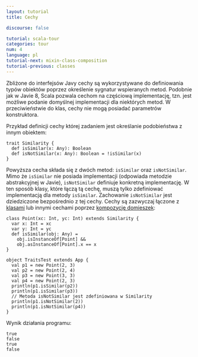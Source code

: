 ```yaml
---
layout: tutorial
title: Cechy

discourse: false

tutorial: scala-tour
categories: tour
num: 4
language: pl
tutorial-next: mixin-class-composition
tutorial-previous: classes
---
```


Zbliżone do interfejsów Javy cechy są wykorzystywane do definiowania typów obiektów poprzez określenie sygnatur wspieranych metod. Podobnie jak w Javie 8, Scala pozwala cechom na częściową implementację, tzn. jest możliwe podanie domyślnej implementacji dla niektórych metod. W przeciwieństwie do klas, cechy nie mogą posiadać parametrów konstruktora.

Przykład definicji cechy której zadaniem jest określanie podobieństwa z innym obiektem:

```tut
trait Similarity {
  def isSimilar(x: Any): Boolean
  def isNotSimilar(x: Any): Boolean = !isSimilar(x)
}
```
 
Powyższa cecha składa się z dwóch metod: `isSimilar` oraz `isNotSimilar`. Mimo że `isSimilar` nie posiada implementacji (odpowiada metodzie abstrakcyjnej w Javie), `isNotSimilar` definiuje konkretną implementację. W ten sposób klasy, które łączą tą cechę, muszą tylko zdefiniować implementacją dla metody `isSimilar`. Zachowanie `isNotSimilar` jest dziedziczone bezpośrednio z tej cechy. Cechy są zazwyczaj łączone z [klasami](classes.html) lub innymi cechami poprzez [kompozycję domieszek](mixin-class-composition.html):

```tut
class Point(xc: Int, yc: Int) extends Similarity {
  var x: Int = xc
  var y: Int = yc
  def isSimilar(obj: Any) =
    obj.isInstanceOf[Point] &&
    obj.asInstanceOf[Point].x == x
}

object TraitsTest extends App {
  val p1 = new Point(2, 3)
  val p2 = new Point(2, 4)
  val p3 = new Point(3, 3)
  val p4 = new Point(2, 3)
  println(p1.isSimilar(p2))
  println(p1.isSimilar(p3))
  // Metoda isNotSimilar jest zdefiniowana w Similarity
  println(p1.isNotSimilar(2))
  println(p1.isNotSimilar(p4))
}
```
 
Wynik działania programu:

```
true
false
true
false
```
